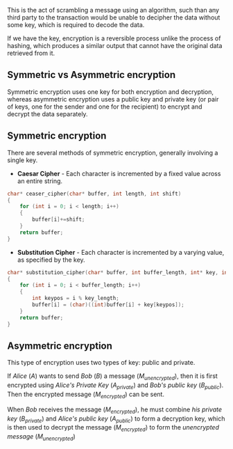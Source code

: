 This is the act of scrambling a message using an algorithm, such than any third party to the transaction would be unable to decipher the data without some key, which is required to decode the data.

If we have the key, encryption is a reversible process unlike the process of hashing, which produces a similar output that cannot have the original data retrieved from it.

## Symmetric vs Asymmetric encryption
Symmetric encryption uses one key for both encryption and decryption, whereas asymmetric encryption uses a public key and private key (or pair of keys, one for the sender and one for the recipient) to encrypt and decrypt the data separately.

## Symmetric encryption
There are several methods of symmetric encryption, generally involving a single key.
- **Caesar Cipher** - Each character is incremented by a fixed value across an entire string.
```c++
char* ceaser_cipher(char* buffer, int length, int shift)
{
    for (int i = 0; i < length; i++)
    {
        buffer[i]+=shift;   
    }
    return buffer;
}
```
- **Substitution Cipher** - Each character is incremented by a varying value, as specified by the key.

```c++
char* substitution_cipher(char* buffer, int buffer_length, int* key, int key_length)
{
    for (int i = 0; i < buffer_length; i++)
    {
        int keypos = i % key_length;
        buffer[i] = (char)((int)buffer[i] + key[keypos]);
    }
    return buffer;
}
```

## Asymmetric encryption
This type of encryption uses two types of key: public and private.

If *Alice* ($A$) wants to send *Bob* ($B$) a message ($M_{unencrypted}$), then it is first encrypted using *Alice's Private Key* ($A_{private}$) and *Bob's public key* ($B_{public}$). Then the encrypted message ($M_{encrypted}$) can be sent.

When *Bob* receives the message ($M_{encrypted}$), he must combine *his private key* ($B_{private}$) and *Alice's public key* ($A_{public}$) to form a decryption key, which is then used to decrypt the message ($M_{encrypted}$) to form the *unencrypted message* ($M_{unencrypted}$)

